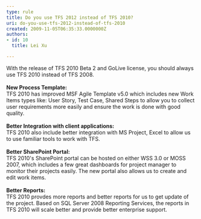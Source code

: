 ```yaml
---
type: rule
title: Do you use TFS 2012 instead of TFS 2010?
uri: do-you-use-tfs-2012-instead-of-tfs-2010
created: 2009-11-05T06:35:33.0000000Z
authors:
- id: 10
  title: Lei Xu

---
```




<span class='intro'> With the release of TFS 2010 Beta 2 and GoLive license, you should always use TFS 2010 instead of TFS 2008. <br>
<br>
<strong>New Process Template&#58;</strong><br>
TFS 2010 has improved MSF Agile Template v5.0 which includes new Work Items types like&#58; User Story, Test Case, Shared Steps to allow you to collect user&#160;requirements more easily and ensure the work is done with good quality. <br>
<br>
<strong>Better Integration with client applications&#58;</strong><br>
TFS 2010 also include better integration with MS Project, Excel to allow us to use&#160;familiar&#160;tools to work with TFS. <br>
<br>
<strong>Better SharePoint Portal&#58;</strong><br>
TFS 2010's SharePoint portal can be hosted on either WSS 3.0 or MOSS 2007, which includes a few great dashboards for project manager to monitor their projects easily. The new portal also allows us to create and edit work items. <br>
<br>
<strong>Better Reports&#58;<br>
</strong>TFS 2010 provdes more reports and better reports for us to get update of the project. Based on SQL Server 2008 Reporting Services, the reports in TFS 2010 will scale better and provide better enterprise support. <br>
<br>
<br>
 </span>




